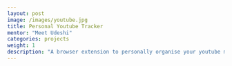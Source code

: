 ```yaml
---
layout: post
image: /images/youtube.jpg
title: Personal Youtube Tracker
mentor: "Meet Udeshi"
categories: projects
weight: 1
description: "A browser extension to personally organise your youtube most viewed list. Create and share your own youtube playlists."
---
```

